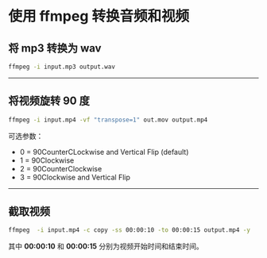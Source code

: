# 使用 ffmpeg 转换音频和视频

[annotation]: <id> (921e4689-816b-4c99-8248-b149827cb077)
[annotation]: <status> (public)
[annotation]: <create_time> (2019-05-03 11:09:35)
[annotation]: <category> (计算机技术)
[annotation]: <comments> (false)


## 将 mp3 转换为 wav

```sh
ffmpeg -i input.mp3 output.wav
```

---

## 将视频旋转 90 度 

```sh
ffmpeg -i input.mp4 -vf "transpose=1" out.mov output.mp4
```

可选参数：

- 0 = 90CounterCLockwise and Vertical Flip (default)
- 1 = 90Clockwise
- 2 = 90CounterClockwise
- 3 = 90Clockwise and Vertical Flip

---

## 截取视频

```sh
ffmpeg  -i input.mp4 -c copy -ss 00:00:10 -to 00:00:15 output.mp4 -y
```

其中 **00:00:10** 和 **00:00:15** 分别为视频开始时间和结束时间。
